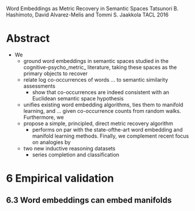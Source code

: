 Word Embeddings as Metric Recovery in Semantic Spaces
Tatsunori B. Hashimoto, David Alvarez-Melis and Tommi S. Jaakkola
TACL 2016

# Abstract

* We 
  * ground word embeddings in semantic spaces studied in the
    cognitive-psycho_metric_ literature, taking these spaces as the primary
    objects to recover
  * relate log co-occurrences of words ... to semantic similarity assessments
    * show that co-occurrences are indeed consistent with an Euclidean semantic
      space hypothesis
  * unifies existing word embedding algorithms, 
    ties them to manifold learning, and 
    ... given co-occurrence counts from random walks.  Furthermore, we 
  * propose a simple, principled, direct metric recovery algorithm 
    * performs on par with the state-ofthe-art word embedding and manifold
      learning methods.  Finally, we complement recent focus on analogies by
  * two new inductive reasoning datasets
    * series completion and classification

# 6 Empirical validation

## 6.3 Word embeddings can embed manifolds
